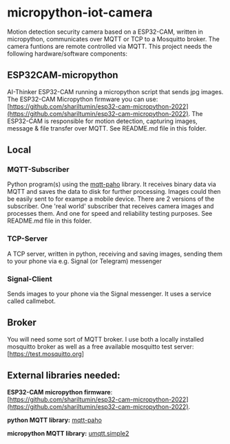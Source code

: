# micropython-iot-camera

Motion detection security camera based on a ESP32-CAM, written in micropython, communicates over MQTT or TCP to a Mosquitto broker. The camera funtions are remote controlled via MQTT. This project needs the following hardware/software components:

## ESP32CAM-micropython
AI-Thinker ESP32-CAM running a micropython script that sends jpg images. The ESP32-CAM Micropython firmware you can use: [https://github.com/shariltumin/esp32-cam-micropython-2022](https://github.com/shariltumin/esp32-cam-micropython-2022). The ESP32-CAM is responsible for motion detection, capturing images, message & file transfer over MQTT. See README.md file in this folder.

## Local
### MQTT-Subscriber
Python program(s) using the [mqtt-paho](https://pypi.org/project/paho-mqtt/) library. It receives binary data via MQTT and saves the data to disk for further processing. Images could then be easily sent to for exampe a mobile device. There are 2 versions of the subscriber. One 'real world' subscriber that receives camera images and processes them. And one for speed and reliability testing purposes. See README.md file in this folder.

### TCP-Server
A TCP server, written in python, receiving and saving images, sending them to your phone via e.g. Signal (or Telegram) messenger

### Signal-Client
Sends images to your phone via the Signal messenger. It uses a service called callmebot.

## Broker
You will need some sort of MQTT broker. I use both a locally installed mosquitto broker as well as a free available mosquitto test server: [https://test.mosquitto.org]


## External libraries needed:

__ESP32-CAM micropython firmware__: 
[https://github.com/shariltumin/esp32-cam-micropython-2022](https://github.com/shariltumin/esp32-cam-micropython-2022). 

__python MQTT library:__
[mqtt-paho](https://pypi.org/project/paho-mqtt/)

__micropython MQTT library:__
[umqtt.simple2](https://github.com/fizista/micropython-umqtt.simple2)

